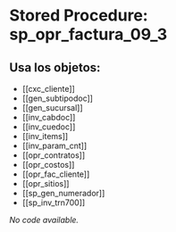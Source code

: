 # Stored Procedure: sp_opr_factura_09_3

## Usa los objetos:
- [[cxc_cliente]]
- [[gen_subtipodoc]]
- [[gen_sucursal]]
- [[inv_cabdoc]]
- [[inv_cuedoc]]
- [[inv_items]]
- [[inv_param_cnt]]
- [[opr_contratos]]
- [[opr_costos]]
- [[opr_fac_cliente]]
- [[opr_sitios]]
- [[sp_gen_numerador]]
- [[sp_inv_trn700]]

*No code available.*
